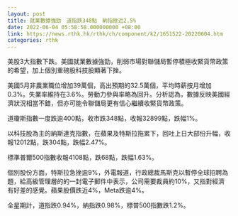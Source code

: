 ```yaml
---
layout: post
title: 就業數據強勁　道指跌348點　納指挫近2.5%
date: 2022-06-04 05:58:58.000000000 +08:00
link: https://news.rthk.hk/rthk/ch/component/k2/1651522-20220604.htm
categories: rthk
---
```


美股3大指數下跌。美國就業數據強勁，削弱市場對聯儲局暫停積極收緊貨幣政策的希望，加上個別重磅股科技股顯著下挫。

美國5月非農業職位增加39萬個，高出預期的32.5萬個，平均時薪按月增加0.3%。失業率維持在3.6%。勞動力參與率略為回升。分析認為，數據反映美國經濟狀況相當不錯，但亦可能令聯儲局更有信心繼續收緊貨幣政策。

道瓊斯指數一度跌逾400點，收市跌348點，收報32899點，跌幅1%。

以科技股為主的納斯達克指數，在蘋果及特斯拉拖累下，回吐上日大部份升幅，收報12012點，跌304點，跌幅2.47%。

標準普爾500指數收報4108點，跌68點，跌幅1.63%。

個別股份方面，特斯拉急挫逾9%，外電報道，行政總裁馬斯克以暫停全球招聘為題，給高級管理層的的一封電子郵件中表示，公司需要裁員約10%，又指對經濟有好差的感覺。蘋果股價跌近4%，Meta跌逾4%。

全星期計，道指跌0.94%，納指跌0.98%，標普500指數跌1.2%。
